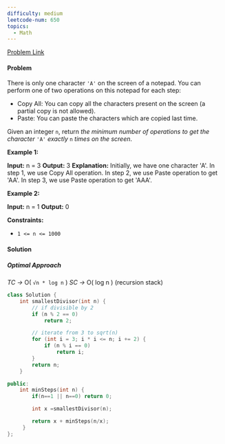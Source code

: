 ```yaml
---
difficulty: medium
leetcode-num: 650
topics:
  - Math
---
```

[Problem Link](https://leetcode.com/problems/2-keys-keyboard/)

#### Problem
There is only one character `'A'` on the screen of a notepad. You can perform one of two operations on this notepad for each step:

- Copy All: You can copy all the characters present on the screen (a partial copy is not allowed).
- Paste: You can paste the characters which are copied last time.

Given an integer `n`, return _the minimum number of operations to get the character_ `'A'` _exactly_ `n` _times on the screen_.

**Example 1:**

**Input:** n = 3
**Output:** 3
**Explanation:** Initially, we have one character 'A'.
In step 1, we use Copy All operation.
In step 2, we use Paste operation to get 'AA'.
In step 3, we use Paste operation to get 'AAA'.

**Example 2:**

**Input:** n = 1
**Output:** 0

**Constraints:**

- `1 <= n <= 1000`

#### Solution

##### Optimal Approach

*TC ->* O( `√n * log n` )
*SC ->* O( log n ) (recursion stack)

```cpp title=Code
class Solution {
    int smallestDivisor(int n) {
        // if divisible by 2
        if (n % 2 == 0)
            return 2;

        // iterate from 3 to sqrt(n)
        for (int i = 3; i * i <= n; i += 2) {
            if (n % i == 0)
                return i;
        }
        return n;
    }

public:
    int minSteps(int n) { 
        if(n==1 || n==0) return 0;

        int x =smallestDivisor(n);

        return x + minSteps(n/x);
     }
};
```